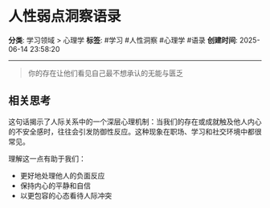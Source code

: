 # 人性弱点洞察语录

**分类**: 学习领域 > 心理学
**标签**: #学习 #人性洞察 #心理学 #语录
**创建时间**: 2025-06-14 23:58:20

---

> 你的存在让他们看见自己最不想承认的无能与匮乏

## 相关思考

这句话揭示了人际关系中的一个深层心理机制：当我们的存在或成就触及他人内心的不安全感时，往往会引发防御性反应。这种现象在职场、学习和社交环境中都很常见。

理解这一点有助于我们：
- 更好地处理他人的负面反应
- 保持内心的平静和自信
- 以更包容的心态看待人际冲突
